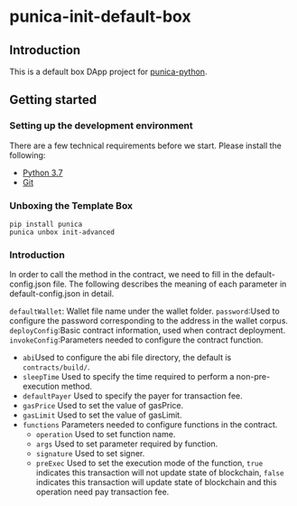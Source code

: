 # punica-init-default-box

## Introduction

This is a default box DApp project for [punica-python](https://github.com/punicasuite/punica-python).

## Getting started

### Setting up the development environment

There are a few technical requirements before we start. Please install the following:

- [Python 3.7](https://www.python.org/downloads/release/python-370/)
- [Git](https://git-scm.com/)

### Unboxing the Template Box

```shell
pip install punica
punica unbox init-advanced
```


### Introduction

In order to call the method in the contract, we need to fill in the default-config.json file.
The following describes the meaning of each parameter in default-config.json in detail.

`defaultWallet`: Wallet file name under the wallet folder.
`password`:Used to configure the password corresponding to the address in the wallet corpus.
`deployConfig`:Basic contract information, used when contract deployment.
`invokeConfig`:Parameters needed to configure the contract function.

-  `abi`Used to configure the abi file directory, the default is `contracts/build/`.
- `sleepTime` Used to specify the time required to perform a non-pre-execution method.
- `defaultPayer` Used to specify the payer for transaction fee.
- `gasPrice` Used to set the value of gasPrice.
- `gasLimit` Used to set the value of gasLimit.
- `functions` Parameters needed to configure functions in the contract.
   - `operation` Used to set function name.
   - `args` Used to set parameter required by function.
   - `signature` Used to set signer.
   - `preExec` Used to set the execution mode of the function, `true` indicates this transaction will not update state of blockchain, `false` indicates this transaction will update state of blockchain and this operation need pay transaction fee.
